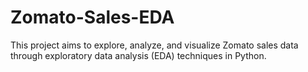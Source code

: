 # Zomato-Sales-EDA
This project aims to explore, analyze, and visualize Zomato sales data through exploratory data analysis (EDA) techniques in Python.
